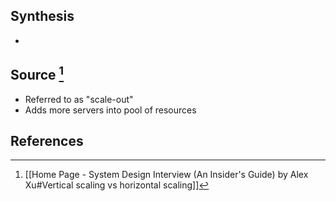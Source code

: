 ## Synthesis
- 
## Source [^1]
- Referred to as "scale-out"
- Adds more servers into pool of resources 
## References

[^1]: [[Home Page - System Design Interview (An Insider's Guide) by Alex Xu#Vertical scaling vs horizontal scaling]]